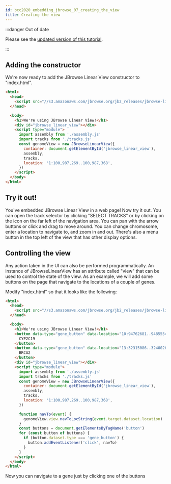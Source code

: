 ```yaml
---
id: bcc2020_embedding_jbrowse_07_creating_the_view
title: Creating the view
---
```


:::danger Out of date

Please see the
[updated version of this tutorial](../embed_linear_genome_view/01_introduction).

:::

## Adding the constructor

We're now ready to add the JBrowse Linear View constructor to "index.html".

```html {12-17} title="index.html"
<html>
  <head>
    <script src="//s3.amazonaws.com/jbrowse.org/jb2_releases/jbrowse-linear-view/jbrowse-linear-view@v0.0.1-beta.0/umd/jbrowse-linear-view.js"></script>
  </head>

  <body>
    <h1>We're using JBrowse Linear View!</h1>
    <div id="jbrowse_linear_view"></div>
    <script type="module">
      import assembly from './assembly.js'
      import tracks from './tracks.js'
      const genomeView = new JBrowseLinearView({
        container: document.getElementById('jbrowse_linear_view'),
        assembly,
        tracks,
        location: '1:100,987,269..100,987,368',
      })
    </script>
  </body>
</html>
```

## Try it out!

You've embedded JBrowse Linear View in a web page! Now try it out. You can open
the track selector by clicking "SELECT TRACKS" or by clicking on the icon on the
far left of the navigation area. You can pan with the arrow buttons or click and
drag to move around. You can change chromosome, enter a location to navigate to,
and zoom in and out. There's also a menu button in the top left of the view that
has other display options.

## Controlling the view

Any action taken in the UI can also be performed programmatically. An
instance of JBrowseLinearView has an attribute called "view" that can be used
to control the state of the view. As an example, we will add some buttons on the
page that navigate to the locations of a couple of genes.

Modify "index.html" so that it looks like the following:

```html {8-13,24-33} title="index.html"
<html>
  <head>
    <script src="//s3.amazonaws.com/jbrowse.org/jb2_releases/jbrowse-linear-view/jbrowse-linear-view@v0.0.1-beta.0/umd/jbrowse-linear-view.js"></script>
  </head>

  <body>
    <h1>We're using JBrowse Linear View!</h1>
    <button data-type="gene_button" data-location="10:94762681..94855547">
      CYP2C19
    </button>
    <button data-type="gene_button" data-location="13:32315086..32400266">
      BRCA2
    </button>
    <div id="jbrowse_linear_view"></div>
    <script type="module">
      import assembly from './assembly.js'
      import tracks from './tracks.js'
      const genomeView = new JBrowseLinearView({
        container: document.getElementById('jbrowse_linear_view'),
        assembly,
        tracks,
        location: '1:100,987,269..100,987,368',
      })

      function navTo(event) {
        genomeView.view.navToLocString(event.target.dataset.location)
      }
      const buttons = document.getElementsByTagName('button')
      for (const button of buttons) {
        if (button.dataset.type === 'gene_button') {
          button.addEventListener('click', navTo)
        }
      }
    </script>
  </body>
</html>
```

Now you can navigate to a gene just by clicking one of the buttons
